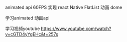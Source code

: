 animated api 60FPS 实现 react Native FlatList 动画 dome

学习animated 动画api

学习视频youtube
https://www.youtube.com/watch?v=cGTD4yYgEHc&t=257s
